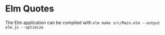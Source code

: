 # Elm Quotes

The Elm application can be compiled with `elm make src/Main.elm --output elm.js --optimize`